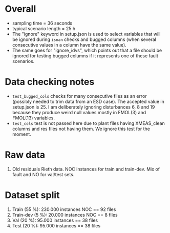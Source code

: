# Overall

- sampling time = 36 seconds
- typical scenario length = 25 h
- The "ignore" keyword in setup.json is used to select variables that will be ignored during `isnan` checks and bugged columns (when several consecutive values in a column have the same value).
- The same goes for "ignore_idvs", which points out that a file should be ignored for testing bugged columns if it represents one of these fault scenarios.

# Data checking notes

- `test_bugged_cols` checks for many consecutive files as an error (possibly needed to trim data from an ESD case). The accepted value in setup.json is 25. I am deliberately ignoring disturbances 6, 8 and 19 because they produce weird null values mostly in FMOL(3) and FMOL(13) variables.
- `test_cols` test is not passed here due to plant files having XMEAS_clean columns and res files not having them. We ignore this test for the moment.

# Raw data

1. Old residuals Rieth data. NOC instances for train and train-dev. Mix of fault and NO for val/test sets.

# Dataset split

1. Train (55 %): 230.000 instances NOC == 92 files 
2. Train-dev (5 %): 20.000 instances NOC == 8 files 
3. Val (20 %): 95.000 instances == 38 files
4. Test (20 %): 95.000 instances == 38 files
